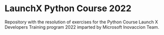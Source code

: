 # LaunchX Python Course 2022
Repository with the resolution of exercises for the Python Course Launch X Developers Training program 2022 imparted by Microsoft Inovaccion Team.
